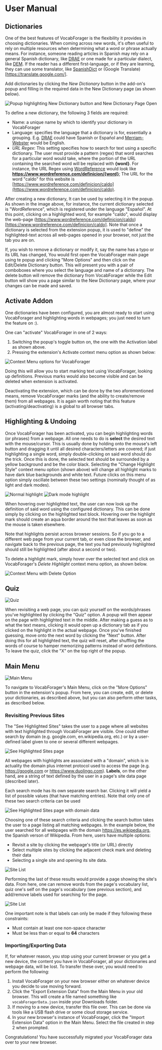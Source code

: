 # User Manual

## Dictionaries
One of the best features of VocabForager is the flexibility it provides in choosing
dictionaries. When coming across new words, it's often useful to rely on multiple resources
when determining what a word or phrase actually means. For instance, someone reading
articles in Spanish may rely on a general Spanish dictionary, like [DRAE](https://dle.rae.es/) or
one made for a particular dialect, like [DEM](https://dem.colmex.mx/). If the reader has a
different first-language, or if they are learning, they can use some translator, like
[SpanishDict](https://www.spanishdict.com) or (Google Translate)[https://translate.google.com/].

Add dictionaries by clicking the _New Dictionary_ button in the add-on's popup and filling
in the required data in the New Dictionary page (as shown below).

![Popup highlighting New Dictionary button and New Dictionary Page Open](./assets/dict-pg.png "New Dictionary Page")

To define a new dictionary, the following 3 fields are required:
- Name: a unique name by which to identify your dictionary in VocabForager
- Language: specifies the language that a dictionary is for, essentially a grouping. E.g.
[DRAE](https://dle.rae.es/) could have Spanish or Español and [Merriam-Webster](https://www.merriam-webster.com/)
would be English.
- _URL Regex_: This setting specifies how to search for text using a specific dictionary.
The user must provide a pattern (regex) that word searches for a particular word would take,
where the portion of the URL containing the searched word will be replaced with **{word}**.
For instance, the URL Regex using [WordReference](https://www.wordreference.com/definicion/)
would look like **https://www.wordreference.com/definicion/{word}**; The URL for the word "caldo" for this
website is [https://www.wordreference.com/definicion/caldo](https://www.wordreference.com/definicion/caldo).

After creating a new dictionary, It can be used by selecting it in the popup. As shown in
the image above, for instance, the current dictionary selected is "WordReference",
which is registered under the language "Español". At this point, clicking on a highlighted
word, for example "caldo", would display the web-page (https://www.wordreference.com/definicion/caldo)[https://www.wordreference.com/definicion/caldo].
Note that once a dictionary is selected from the extension popup, it is used to "define"
the highlighted-text across all web-pages opened in your browser, not just the tab you
are on.

If, you wish to remove a dictionary or modify it, say the name has a typo or its URL has
changed, You would first open the VocabForager main page using te popup and clicking "More Options"
and then click on the Edit/Delete Dictionary button. This will present you with a pair of
comboboxes where you select the language and name of a dictionary. The delete button will
remove the dictionary from VocabForager while the Edit button will show you a page similar to
the New Dictionary page, where your changes can be made and saved.

## Activate Addon

One dictionaries have been configured, you are almost ready to start using VocabForager and
highlighting words in webpages; you just need to turn the feature on :).

One can "activate" VocabForager in one of 2 ways:
1. Switching the popup's toggle button on, the one with the Activation label as shown above.
2. Pressing the extension's Activate context menu option as shown below:

![Context Menu options for VocabForager](./assets/context-menu.png "Context Menu")

Doing this will allow you to start marking text using VocabForager, looking up
definitions. Previous marks would also become visible and can be deleted when extension is
activated.

Deactivating the extension, which can be done by the two aforementioned means, remove
VocabForager marks (and the ability to create/remove them) from all webpages. It is again
worth noting that this feature (activating/deactivating) is a global to all browser tabs.

## Highlighting & Undoing

Once VocabForager has been activated, you can begin highlighting words (or phrases) from a
webpage. All one needs to do is **select** the desired text with the mouse/cursor. This
is usually done by holding onto the mouse's left button and dragging it until all desired
characters/letters are covered; if just highlighting a single word, simply double-clicking
on said word should do the trick. Once this is done, the selected text should be
surrounded by a yellow background and be the color black. Selecting the
"Change Highlight Style" context menu option (shown above) will change all highlight marks
to have dark blue backgrounds and white text. Future clicks on this menu option simply
oscillate between these two settings (nominally thought of as light and dark modes).

![Normal highlight](./assets/normal-mode-highlight.png "Normal Highlight")
![Dark mode highlight](./assets/dark-mode-highlight.png "Dark Mode Highlight")

When hovering over highlighted text, the user can now look up the definition of said word
using the configured dictionary. This can be done simply by clicking on the highlighted text
block. Hovering over the highlight mark should create an aqua border around the text that
leaves as soon as the mouse is taken elsewhere.

Note that highlights persist across browser sessions. So if you go to a different web page
from your current tab, or even close the browser, and navigate back to the previous page,
the text you had previously highlighted should still be highlighted (after about a second
or two).

To delete a highlight mark, simply hover over the selected text and click on VocabForager's
_Delete Highlight_ context menu option, as shown below.

![Context Menu with Delete Option](./assets/delete-context-menu.png "Delete Option")

## Quiz

![Quiz](./assets/quiz.png "Quiz")

When revisiting a web page, you can quiz yourself on the words/phrases you've highlighted
by clicking the "Quiz" option. A popup will then appear on the page with highlighted text
in the middle. After making a guess as to what the text means, clicking it would open up
a dictionary tab as if you clicked on the highlight in the actual webpage. Once you've
finished guessing, move onto the next word by clicking the "Next" button. After doing this for
all highlighted text, the quiz will reset, after shuffling the words of course to hamper
memorizing patterns instead of word definitions. To leave the quiz, click the "X" on the
top right of the popup.


## Main Menu

![Main Menu](./assets/main-menu.png "Main Menu")

To navigate to VocabForager's Main Menu, click on the "More Options" button in the
extension's popup. From here, you can create, edit, or delete your dictionaries, as
described above, but you can also perform other tasks, as described below.

### Revisiting Previous Sites

The "See Highlighted Sites" takes the user to a page where all websites with
text highlighted through VocabForager are visible. One could either search by domain
(e.g. google.com, en.wikipedia.org, etc.) or by a user-defined label given to one or
several different webpages.

![See Highlighted Sites page](./assets/site-data-main.png "Site Data Main Page")

All webpages with highlights are associated with a "domain", which is in actuality the
domain plus internet protocol used to access the page (e.g. https://google.com or https://www.duolingo.com).
**Labels**, on the other hand, are a string of text defined by the user in a page's site data page (described later).

Each search mode has its own separate search bar. Clicking it will yield a list of
possible values (that have matching entries). Note that only one of these two search criteria
can be used

![See Highlighted Sites page with domain data](./assets/site-data-options.png "Site Data Main Page with domain options")

Choosing one of these search criteria and clicking the search button takes the user to a
page listing all matching webpages. In the example below, the user searched for all
webpages with the domain https://es.wikipedia.org, the Spanish verson of Wikipedia. From
here, users have multiple options:

- Revisit a site by clicking the webpage's title (or URL) directly
- Select multiple sites by clicking the adjacent check mark and deleting their data
- Selecting a single site and opening its site data.

![Site List](./assets/search-results.png "Search Results Page")

Performing the last of these results would provide a page showing the site's data.
From here, one can remove words from the page's vocabulary list, quiz one's self on the
page's vocabulary (see previous section), and add/remove labels used for searching
for the page.

![Site List](./assets/site-data-page.png "Site Data Page")

One important note is that labels can only be made if they following these constraints:
- Must contain at least one non-space character
- Must be less than or equal to **64** characters

### Importing/Exporting Data
If, for whatever reason, you stop using your current browser or you get a new device,
the content you have in VocabForager, all your dictionaries and webpage data, will be
lost. To transfer these over, you would need to perform the following:

1. Install VocabForager on your new browser either on whatever device you decide to use
moving forward.
2. Click the "Export Extension Data" from the Main Menu in your old browser. This will
create a file named something like `vocabForagerData.json` inside your Downloads folder.
3. If moving to a new device, transfer this file over. This can be done via tools like a
USB flash drive or some cloud storage service.
4. In your new browser's instance of VocabForager, click the "Import Extension Data"
option in the Main Menu. Select the file created in step 2 when prompted.

Congratulations! You have successfully migrated your VocabForager data over to your new
browser.
